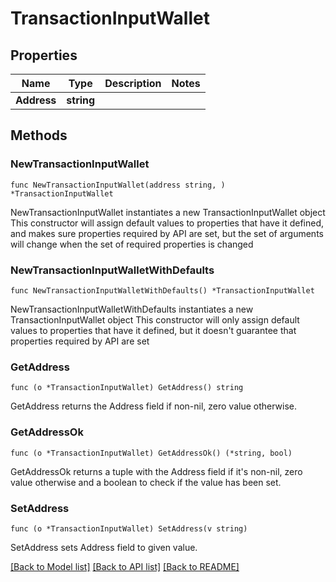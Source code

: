 # TransactionInputWallet

## Properties

Name | Type | Description | Notes
------------ | ------------- | ------------- | -------------
**Address** | **string** |  | 

## Methods

### NewTransactionInputWallet

`func NewTransactionInputWallet(address string, ) *TransactionInputWallet`

NewTransactionInputWallet instantiates a new TransactionInputWallet object
This constructor will assign default values to properties that have it defined,
and makes sure properties required by API are set, but the set of arguments
will change when the set of required properties is changed

### NewTransactionInputWalletWithDefaults

`func NewTransactionInputWalletWithDefaults() *TransactionInputWallet`

NewTransactionInputWalletWithDefaults instantiates a new TransactionInputWallet object
This constructor will only assign default values to properties that have it defined,
but it doesn't guarantee that properties required by API are set

### GetAddress

`func (o *TransactionInputWallet) GetAddress() string`

GetAddress returns the Address field if non-nil, zero value otherwise.

### GetAddressOk

`func (o *TransactionInputWallet) GetAddressOk() (*string, bool)`

GetAddressOk returns a tuple with the Address field if it's non-nil, zero value otherwise
and a boolean to check if the value has been set.

### SetAddress

`func (o *TransactionInputWallet) SetAddress(v string)`

SetAddress sets Address field to given value.



[[Back to Model list]](../README.md#documentation-for-models) [[Back to API list]](../README.md#documentation-for-api-endpoints) [[Back to README]](../README.md)


